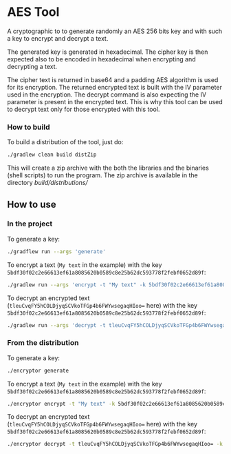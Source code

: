 # AES Tool

A cryptographic to to generate randomly an AES 256 bits key and with such a key to encrypt and 
decrypt a text.

The generated key is generated in hexadecimal. The cipher key is then expected also to be 
encoded in hexadecimal when encrypting and decrypting a text.

The cipher text is returned in base64 and a padding AES algorithm is used for its encryption. 
The returned encrypted text is built with the IV parameter used in the encryption. The decrypt 
command is also expecting the IV parameter is present in the encrypted text. This is why this tool
can be used to decrypt text only for those encrypted with this tool.

### How to build

To build a distribution of the tool, just do:

```sh
./gradlew clean build distZip
```

This will create a zip archive with the both the libraries and the binaries (shell scripts) to run the program.
The zip archive is available in the directory *build/distributions/*

## How to use

### In the project

To generate a key:

```sh
./gradflew run --args 'generate'
```

To encrypt a text (`My text` in the example) with the key `5bdf30f02c2e66613ef61a8085620b0589c8e25b62dc593778f2febf0652d89f`:

```sh
./gradlew run --args 'encrypt -t "My text" -k 5bdf30f02c2e66613ef61a8085620b0589c8e25b62dc593778f2febf0652d89f'
```

To decrypt an encrypted text (`tleuCvqFY5hCOLDjyqSCVkoTFGp4b6FWYwsegaqHIoo=` here) with the key `5bdf30f02c2e66613ef61a8085620b0589c8e25b62dc593778f2febf0652d89f`:

```sh
./gradlew run --args 'decrypt -t tleuCvqFY5hCOLDjyqSCVkoTFGp4b6FWYwsegaqHIoo= -k 5bdf30f02c2e66613ef61a8085620b0589c8e25b62dc593778f2febf0652d89f
```

### From the distribution

To generate a key:

```sh
./encryptor generate
```

To encrypt a text (`My text` in the example) with the key `5bdf30f02c2e66613ef61a8085620b0589c8e25b62dc593778f2febf0652d89f`:

```sh
./encryptor encrypt -t "My text" -k 5bdf30f02c2e66613ef61a8085620b0589c8e25b62dc593778f2febf0652d89f
```

To decrypt an encrypted text (`tleuCvqFY5hCOLDjyqSCVkoTFGp4b6FWYwsegaqHIoo=` here) with the key `5bdf30f02c2e66613ef61a8085620b0589c8e25b62dc593778f2febf0652d89f`:

```sh
./encryptor decrypt -t tleuCvqFY5hCOLDjyqSCVkoTFGp4b6FWYwsegaqHIoo= -k 5bdf30f02c2e66613ef61a8085620b0589c8e25b62dc593778f2febf0652d89f
```

